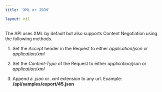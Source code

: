 ```yaml
---
title: 'XML or JSON'

layout: nil
---
```


The API uses XML by default but also supports Content Negotiation using the following methods.

1. Set the *Accept* header in the Request to either *application/json* or *application/xml*

2. Set the *Content-Type* of the Request to either *application/json* or *application/xml*

3. Append a *.json* or *.xml* extension to any url. Example: **/api/samples/export/45.json**